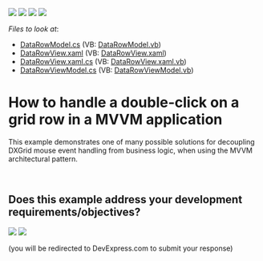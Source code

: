 <!-- default badges list -->
![](https://img.shields.io/endpoint?url=https://codecentral.devexpress.com/api/v1/VersionRange/128650706/11.1.4%2B)
[![](https://img.shields.io/badge/Open_in_DevExpress_Support_Center-FF7200?style=flat-square&logo=DevExpress&logoColor=white)](https://supportcenter.devexpress.com/ticket/details/E2458)
[![](https://img.shields.io/badge/📖_How_to_use_DevExpress_Examples-e9f6fc?style=flat-square)](https://docs.devexpress.com/GeneralInformation/403183)
[![](https://img.shields.io/badge/💬_Leave_Feedback-feecdd?style=flat-square)](#does-this-example-address-your-development-requirementsobjectives)
<!-- default badges end -->
<!-- default file list -->
*Files to look at*:

* [DataRowModel.cs](./CS/SampleMVVM/DataRowModel.cs) (VB: [DataRowModel.vb](./VB/SampleMVVM/DataRowModel.vb))
* [DataRowView.xaml](./CS/SampleMVVM/DataRowView.xaml) (VB: [DataRowView.xaml](./VB/SampleMVVM/DataRowView.xaml))
* [DataRowView.xaml.cs](./CS/SampleMVVM/DataRowView.xaml.cs) (VB: [DataRowView.xaml.vb](./VB/SampleMVVM/DataRowView.xaml.vb))
* [DataRowViewModel.cs](./CS/SampleMVVM/DataRowViewModel.cs) (VB: [DataRowViewModel.vb](./VB/SampleMVVM/DataRowViewModel.vb))
<!-- default file list end -->
# How to handle a double-click on a grid row in a MVVM application


<p>This example demonstrates one of many possible solutions for decoupling DXGrid mouse event handling from business logic, when using the MVVM architectural pattern.</p>

<br/>


<!-- feedback -->
## Does this example address your development requirements/objectives?

[<img src="https://www.devexpress.com/support/examples/i/yes-button.svg"/>](https://www.devexpress.com/support/examples/survey.xml?utm_source=github&utm_campaign=wpf-data-grid-handle-row-double-clicks-in-mvvm-application&~~~was_helpful=yes) [<img src="https://www.devexpress.com/support/examples/i/no-button.svg"/>](https://www.devexpress.com/support/examples/survey.xml?utm_source=github&utm_campaign=wpf-data-grid-handle-row-double-clicks-in-mvvm-application&~~~was_helpful=no)

(you will be redirected to DevExpress.com to submit your response)
<!-- feedback end -->
